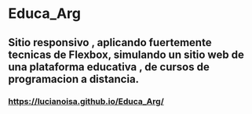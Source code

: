 # Educa_Arg
## Sitio responsivo , aplicando fuertemente tecnicas de Flexbox, simulando un sitio web de una plataforma educativa , de cursos de programacion a distancia.

### https://lucianoisa.github.io/Educa_Arg/
